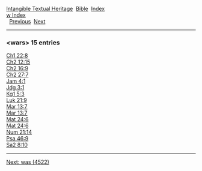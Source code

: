 [Intangible Textual Heritage](../../index)  [Bible](../index) 
[Index](index)   
[w Index](_w_)  
  [Previous](c12246)  [Next](c12248) 

------------------------------------------------------------------------

### &lt;wars&gt; 15 entries

[Ch1 22:8](../kjv/ch1022.htm#008)  
[Ch2 12:15](../kjv/ch2012.htm#015)  
[Ch2 16:9](../kjv/ch2016.htm#009)  
[Ch2 27:7](../kjv/ch2027.htm#007)  
[Jam 4:1](../kjv/jam004.htm#001)  
[Jdg 3:1](../kjv/jdg003.htm#001)  
[Kg1 5:3](../kjv/kg1005.htm#003)  
[Luk 21:9](../kjv/luk021.htm#009)  
[Mar 13:7](../kjv/mar013.htm#007)  
[Mar 13:7](../kjv/mar013.htm#007)  
[Mat 24:6](../kjv/mat024.htm#006)  
[Mat 24:6](../kjv/mat024.htm#006)  
[Num 21:14](../kjv/num021.htm#014)  
[Psa 46:9](../kjv/psa046.htm#009)  
[Sa2 8:10](../kjv/sa2008.htm#010)  

------------------------------------------------------------------------

[Next: was (4522)](c12248)
